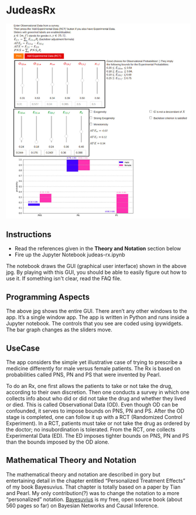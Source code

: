 # JudeasRx

![JudeasRx screenshot](images/JudeasRx-screenshot.jpg)

## Instructions
* Read the references given in the **Theory and Notation** section 
below
* Fire up the Jupyter Notebook judeas-rx.ipynb

The notebook draws the GUI (graphical user interface) shown in the above 
jpg. By playing with 
this GUI, you should be able to easily figure out how to use it. If something 
isn't clear,
read the FAQ file.

## Programming Aspects

The above jpg shows the entire GUI. There aren’t 
any other windows to the app. It’s a single window app. The app is written in Python and runs inside a Jupyter notebook. The controls that you see are coded using ipywidgets. The bar graph changes as the sliders move.


## UseCase 
The app considers the simple yet illustrative case of trying to prescribe a medicine differently for male versus female patients.  The Rx is based on probabilities called PNS, PN and PS that were invented by Pearl.

To do an Rx, one first allows the patients to take or not take the drug, according to their own discretion. Then one conducts a survey in which one collects info about who did or did not take the drug and whether they lived or died. This is called Observational Data (OD). Even though OD can be confounded, it serves to impose bounds on PNS, PN and PS. After the OD stage is completed, one can follow it up with a RCT (Randomized Control Experiment). In a RCT, patients must take or not take the drug as ordered by the doctor; no insubordination is tolerated. From the RCT, one collects Experimental Data (ED). The ED imposes tighter bounds on PNS, PN and PS than the bounds imposed by the OD alone.

## Mathematical Theory and Notation 
The mathematical theory and notation are described in gory  but 
entertaining detail in the chapter entitled  “Personalized Treatment 
Effects” of my book Bayesuvius. That chapter is totally based on a paper by 
Tian and Pearl. My only contribution(?) was to change the notation to a 
more “personalized” notation. [Bayesuvius](https://qbnets.wordpress.com/2020/11/30/my-free-book-bayesuvius-on-bayesian-networks/) is my free, 
open source book (about 560 pages so far) on Bayesian Networks and Causal 
Inference.

